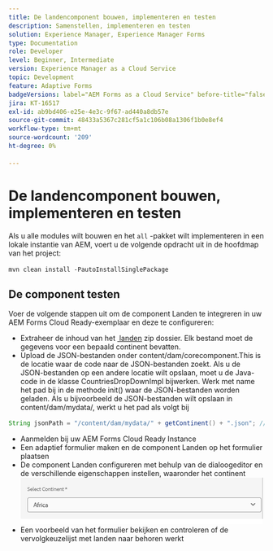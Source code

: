 ```yaml
---
title: De landencomponent bouwen, implementeren en testen
description: Samenstellen, implementeren en testen
solution: Experience Manager, Experience Manager Forms
type: Documentation
role: Developer
level: Beginner, Intermediate
version: Experience Manager as a Cloud Service
topic: Development
feature: Adaptive Forms
badgeVersions: label="AEM Forms as a Cloud Service" before-title="false"
jira: KT-16517
exl-id: ab9bd406-e25e-4e3c-9f67-ad440a8db57e
source-git-commit: 48433a5367c281cf5a1c106b08a1306f1b0e8ef4
workflow-type: tm+mt
source-wordcount: '209'
ht-degree: 0%

---
```


# De landencomponent bouwen, implementeren en testen

Als u alle modules wilt bouwen en het `all` -pakket wilt implementeren in een lokale instantie van AEM, voert u de volgende opdracht uit in de hoofdmap van het project:

```mvn clean install -PautoInstallSinglePackage```

## De component testen

Voer de volgende stappen uit om de component Landen te integreren in uw AEM Forms Cloud Ready-exemplaar en deze te configureren:

* Extraheer de inhoud van het [&#x200B; landen &#x200B;](assets/countries.zip) zip dossier. Elk bestand moet de gegevens voor een bepaald continent bevatten.
* Upload de JSON-bestanden onder content/dam/corecomponent.This is de locatie waar de code naar de JSON-bestanden zoekt. Als u de JSON-bestanden op een andere locatie wilt opslaan, moet u de Java-code in de klasse CountriesDropDownImpl bijwerken. Werk met name het pad bij in de methode init() waar de JSON-bestanden worden geladen. Als u bijvoorbeeld de JSON-bestanden wilt opslaan in content/dam/mydata/, werkt u het pad als volgt bij

```java
String jsonPath = "/content/dam/mydata/" + getContinent() + ".json"; // Update path accordingly
```

* Aanmelden bij uw AEM Forms Cloud Ready Instance
* Een adaptief formulier maken en de component Landen op het formulier plaatsen
* De component Landen configureren met behulp van de dialoogeditor en de verschillende eigenschappen instellen, waaronder het continent
  ![&#x200B; inhoud &#x200B;](assets/select-continent.png)
* Een voorbeeld van het formulier bekijken en controleren of de vervolgkeuzelijst met landen naar behoren werkt
